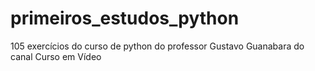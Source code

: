 # primeiros_estudos_python
 105 exercícios do curso de python do professor Gustavo Guanabara do canal Curso em Vídeo

